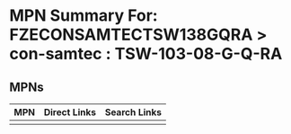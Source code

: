 



# MPN Summary For: FZECONSAMTECTSW138GQRA > con-samtec : TSW-103-08-G-Q-RA

## MPNs
  

|MPN|Direct Links|Search Links|
| :--- | :--- | :--- |
||||
